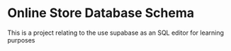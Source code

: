 # Online Store Database Schema

This is a project relating to the use supabase as an SQL editor for learning purposes
